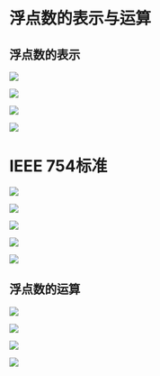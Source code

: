 # 浮点数的表示与运算

<!-- toc -->
## 浮点数的表示

![](https://cdn.jsdelivr.net/gh/Rosefinch-Midsummer/MyImagesHost03/img/20240611143237.png)

![](https://cdn.jsdelivr.net/gh/Rosefinch-Midsummer/MyImagesHost03/img/20240611143821.png)

![](https://cdn.jsdelivr.net/gh/Rosefinch-Midsummer/MyImagesHost03/img/20240611144819.png)

![](https://cdn.jsdelivr.net/gh/Rosefinch-Midsummer/MyImagesHost03/img/20240611144948.png)
# IEEE 754标准

![](https://cdn.jsdelivr.net/gh/Rosefinch-Midsummer/MyImagesHost03/img/20240611145534.png)

![](https://cdn.jsdelivr.net/gh/Rosefinch-Midsummer/MyImagesHost03/img/20240611150217.png)

![](https://cdn.jsdelivr.net/gh/Rosefinch-Midsummer/MyImagesHost03/img/20240611151204.png)

![](https://cdn.jsdelivr.net/gh/Rosefinch-Midsummer/MyImagesHost03/img/20240611152019.png)

![](https://cdn.jsdelivr.net/gh/Rosefinch-Midsummer/MyImagesHost03/img/20240611152127.png)
## 浮点数的运算

![](https://cdn.jsdelivr.net/gh/Rosefinch-Midsummer/MyImagesHost03/img/20240611162659.png)


![](https://cdn.jsdelivr.net/gh/Rosefinch-Midsummer/MyImagesHost03/img/20240611162906.png)

![](https://cdn.jsdelivr.net/gh/Rosefinch-Midsummer/MyImagesHost03/img/20240611163254.png)

![](https://cdn.jsdelivr.net/gh/Rosefinch-Midsummer/MyImagesHost03/img/20240611163411.png)